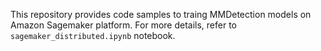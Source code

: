 This repository provides code samples to traing MMDetection models on Amazon Sagemaker platform. For more details, refer to `sagemaker_distributed.ipynb` notebook.
